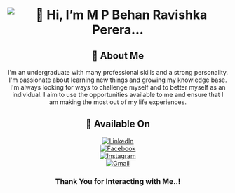 <div align="center">
    <h1>
        <img src="https://readme-typing-svg.herokuapp.com?font=Jetbrains+mono&size=40&duration=3000&color=33FF33&center=true&vCenter=true&width=435&lines=Hey..+I'm+[M P Behan Ravishka Perera];This+is..;..my+Github..;" alt="👋 Hi, I’m M P Behan Ravishka Perera..."/>
    </h1>
</div>

<div align="center">
    <h2>🚀 About Me</h2>
    <p>I'm an undergraduate with many professional skills and a strong personality. I'm passionate about learning new things and growing my knowledge base. I'm always looking for ways to challenge myself and to better myself as an individual. I aim to use the opportunities available to me and ensure that I am making the most out of my life experiences.</p>
</div>
<div align="center">
    <h2>📢 Available On</h2>
</div>

<div align="center">
    <a href="https://www.linkedin.com/in/[www.linkedin.com/in/𝑩𝒆𝒉𝒂𝒏-𝑹𝒂𝒗𝒊𝒔𝒉𝒌𝒂-3434051b7]/">
        <img src="https://img.shields.io/badge/LinkedIn-0077B5?style=for-the-badge&logo=linkedin&logoColor=white" alt="LinkedIn"/>
    </a>
</div>
<div align="center">
    <a href="https://www.facebook.com/[https://www.facebook.com/behanravishkaperera?mibextid=ZbWKwL]/">
        <img src="https://img.shields.io/badge/Facebook-1877F2?style=for-the-badge&logo=facebook&logoColor=white" alt="Facebook"/>
    </a>
</div>
<div align="center">
    <a href="https://www.instagram.com/[https://www.instagram.com/_behan.ravishka_?igsh=MThuMnNweTBjbmtsag==]/">
        <img src="https://img.shields.io/badge/Instagram-E4405F?style=for-the-badge&logo=instagram&logoColor=white" alt="Instagram"/>
    </a>
</div>
<div align="center">
    <a href="behanravishka03@gmail.com">
        <img src="https://img.shields.io/badge/Gmail-D14836?style=for-the-badge&logo=gmail&logoColor=white" alt="Gmail"/>
    </a>
</div>
<div align="center">
    <h3>Thank You for Interacting with Me..!</h3>
</div>


<!---
Behan-Ravishka/Behan-Ravishka is a ✨ special ✨ repository because its `README.md` (this file) appears on your GitHub profile.
You can click the Preview link to take a look at your changes.
--->
